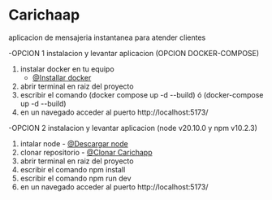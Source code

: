 # Carichaap

aplicacion de mensajeria instantanea para atender clientes

-OPCION 1
instalacion y levantar aplicacion (OPCION DOCKER-COMPOSE)

1. instalar docker en tu equipo 
    - [@Installar docker](https://docs.docker.com/desktop/setup/install/windows-install/)
2. abrir terminal en raiz del proyecto
3. escribir el comando (docker compose up -d --build) ó (docker-compose up -d --build)
4. en un navegado acceder al puerto http://localhost:5173/


-OPCION 2
instalacion y levantar aplicacion (node v20.10.0 y npm v10.2.3)

1. intalar node - [@Descargar node](https://nodejs.org/es/download)
1. clonar repositorio - [@Clonar Carichapp](https://github.com/zamitulande/carichapp/tree/chat)
2. abrir terminal en raiz del proyecto
3. escribir el comando npm install
3. escribir el comando npm run dev
4. en un navegado acceder al puerto http://localhost:5173/